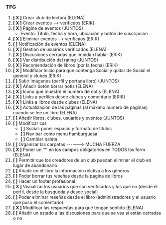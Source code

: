 ### TFG

1) **[ X ]** Crear club de lectura (ELENA)
2) **[ X ]** Crear eventos --> verificaos (ERIK)
3) **[ X ]** Página de eventos (JUNTOS)
	- Evento: Título, fecha y hora, ubicación y botón de suscripción
4) **[ X ]** Eliminar eventos --> verificaos (ERIK)
5) **[  ]** Notificación de eventos (ELENA)
6) **[ X ]** Gestión de usuarios verificados (ELENA)
7) **[ X ]** Discusiones cerradas que impidan hablar (ERIK)
8) **[ X ]** Ver distribución del rating (JUNTOS)
9) **[ X ]** Recomendación de libros (por la fecha) (ERIK)
10) **[ X ]** Modificar Inicio para que contenga Social y quitar de Social el general y clubes (ERIK)
11) **[  ]** Subir imágenes (perfil y portada libro) (JUNTOS)
12) **[ X ]** Añadir botón borrar notis (ELENA)
13) **[ X ]** Icono que muestre el numero de notis (ELENA)
14) **[ X ]** Links a perfiles desde clubes y comentario (ERIK)
15) **[ X ]** Links a libros desde clubes (ELENA)
16) **[ X ]** Actualización de las páginas (al máximo numero de páginas) cuando se lee un libro (ELENA)
17) **[  ]** Añadir libros, clubes, usuarios y eventos (JUNTOS)
18) **[  ]** Modificar css
	- **[  ]** Social: poner espacio y formato de titulos
	- **[  ]** Nav bar como menu hamburguesa
	- **[  ]** Cambiar paleta
19) **[  ]** Organizar las carpetas ------> MUCHA FUERZA
20) **[ X ]** Poner un '*' en los campos obligatorios en TODOS los form (ELENA)
21) **[  ]** Permitir que los creadores de un club puedan eliminar el club en lugar de abandonarlo
22) **[  ]** Añadir en el libro la información relativa a los géneros
23) **[  ]** Poder borrar tus reseñas desde la página de libros
24) **[  ]** Hacer un footer profesional
25) **[ X ]** Visualizar los usuarios que son verificados y los que no (desde el perfil, desde la búsqueda y desde social)
26) **[  ]** Poder eliminar reseñas desde el libro (administradores y el usuario que puso el comentario)
27) **[ X ]** Modificar las respuestas para que tengan sentido (ELENA)
27) **[  ]** Añadir un estado a las discusiones para que se vea si están cerradas o no

